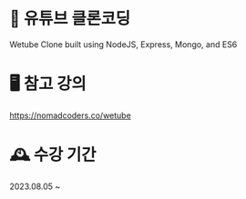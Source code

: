 # 🔆 유튜브 클론코딩  
Wetube Clone built using NodeJS, Express, Mongo, and ES6  
# 🖥️ 참고 강의  
https://nomadcoders.co/wetube  
# 🕰️ 수강 기간  
2023.08.05 ~ 